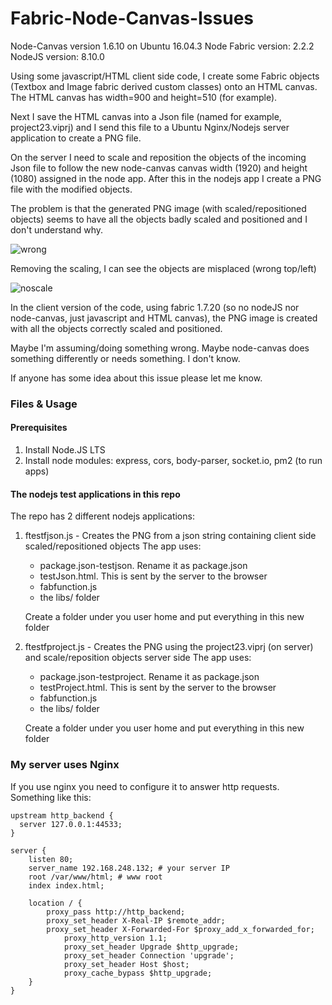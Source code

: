 # Fabric-Node-Canvas-Issues

Node-Canvas version 1.6.10 on Ubuntu 16.04.3
Node Fabric version: 2.2.2
NodeJS version: 8.10.0

Using some javascript/HTML client side code, I create some Fabric objects (Textbox and Image fabric derived custom classes) onto an HTML canvas.
The HTML canvas has width=900 and height=510 (for example).

Next I save the HTML canvas into a Json file (named for example, project23.viprj) and I send this file to a Ubuntu Nginx/Nodejs server application to create a PNG file.

On the server I need to scale and reposition the objects of the incoming Json file to follow the new node-canvas canvas width (1920) and height (1080) assigned in the node app. After this in the nodejs app I create a PNG file with the modified objects.

The problem is that the generated PNG image (with scaled/repositioned objects) seems to have all the objects badly scaled and positioned and I don't understand why.

![wrong](https://user-images.githubusercontent.com/20070559/37830450-85efd95a-2ea2-11e8-91db-e910ed8d5a6e.png)

Removing the scaling, I can see the objects are misplaced (wrong top/left)

![noscale](https://user-images.githubusercontent.com/20070559/37830486-a2b93478-2ea2-11e8-90f5-86b2178767c1.png)

In the client version of the code, using fabric 1.7.20 (so no nodeJS nor node-canvas, just javascript and HTML canvas), the PNG image is created with all the objects correctly scaled and positioned.

Maybe I'm assuming/doing  something wrong. Maybe node-canvas does something differently or needs something. I don't know.

If anyone has some idea about this issue please let me know.

### Files & Usage

#### Prerequisites
1. Install Node.JS LTS
2. Install node modules: express, cors, body-parser, socket.io, pm2 (to run apps)

#### The nodejs test applications in this repo
The repo has 2 different nodejs applications:

1. ftestfjson.js - Creates the PNG from a json string containing client side scaled/repositioned objects
    The app uses:
    - package.json-testjson. Rename it as package.json
    - testJson.html. This is sent by the server to the browser
    - fabfunction.js
    - the libs/ folder
    
   Create a folder under you user home and put everything in this new folder
    
2. ftestfproject.js - Creates the PNG using the project23.viprj (on server) and scale/reposition objects server side
    The app uses:
    - package.json-testproject. Rename it as package.json
    - testProject.html. This is sent by the server to the browser
    - fabfunction.js
    - the libs/ folder
    
   Create a folder under you user home and put everything in this new folder
    
### My server uses Nginx 
If you use nginx you need to configure it to answer http requests.
Something like this:
```
upstream http_backend {
  server 127.0.0.1:44533;
}

server {
	listen 80;
	server_name 192.168.248.132; # your server IP
	root /var/www/html; # www root
	index index.html;

	location / {
		proxy_pass http://http_backend;
		proxy_set_header X-Real-IP $remote_addr;
		proxy_set_header X-Forwarded-For $proxy_add_x_forwarded_for;
	        proxy_http_version 1.1;
	        proxy_set_header Upgrade $http_upgrade;
	        proxy_set_header Connection 'upgrade';
	        proxy_set_header Host $host;
	        proxy_cache_bypass $http_upgrade;
	}
}
```
